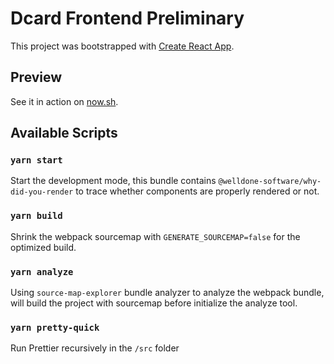 # Dcard Frontend Preliminary
This project was bootstrapped with [Create React App](https://github.com/facebook/create-react-app).

## Preview
See it in action on [now.sh](https://dcard-test.now.sh/).

## Available Scripts

### `yarn start`
Start the development mode, this bundle contains `@welldone-software/why-did-you-render` to trace whether components are properly rendered or not.

### `yarn build`
Shrink the webpack sourcemap with `GENERATE_SOURCEMAP=false` for the optimized build.

### `yarn analyze`
Using `source-map-explorer` bundle analyzer to analyze the webpack bundle, will build the project with sourcemap before initialize the analyze tool.

### `yarn pretty-quick`
Run Prettier recursively in the `/src` folder
